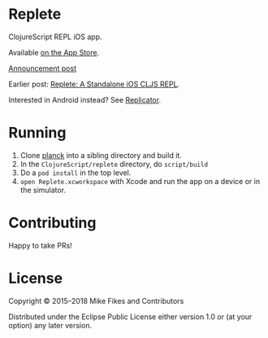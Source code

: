 # Replete

ClojureScript REPL iOS app.

Available [on the App Store](https://itunes.apple.com/us/app/replete/id1013465639?ls=1&mt=8).

[Announcement post](http://blog.fikesfarm.com/posts/2015-07-20-ios-clojurescript-repl-available-in-app-store.html)

Earlier post: [Replete: A Standalone iOS CLJS REPL](http://blog.fikesfarm.com/posts/2015-06-27-replete-a-standalone-ios-cljs-repl.html).

Interested in Android instead? See [Replicator](https://github.com/tahmidsadik112/Replicator).

# Running

1. Clone [planck](https://github.com/mfikes/planck) into a sibling directory and build it.
1. In the `ClojureScript/replete` directory, do `script/build`
1. Do a `pod install` in the top level.
1. `open Replete.xcworkspace` with Xcode and run the app on a device or in the simulator.

# Contributing

Happy to take PRs!

# License

Copyright © 2015–2018 Mike Fikes and Contributors

Distributed under the Eclipse Public License either version 1.0 or (at your option) any later version.
